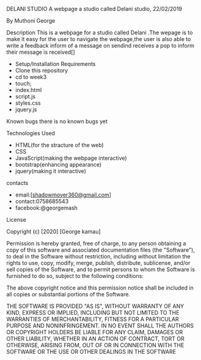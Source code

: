 DELANI STUDIO
A webpage a studio called Delani studio, 22/02/2019

By Muthoni George

Description
This is a webpage for a studio called Delani .The wepage is to make it easy for the user to navigate the webpage,the user is also able to write a feedback inform of a message on sendind receives a pop to inform their message is received[]

* Setup/Installation Requirements
* Clone this repository
* cd to week3
* touch;
* index.html
* script.js
* styles.css
* jquery.js

Known bugs
there is no known bugs yet

Technologies Used
* HTML(for the stracture of the web)
* CSS 
* JavaScript(making the webpage interactive)
* bootstrap(enhancing appearance)
* jquery(making it interactive)

contacts
* email:[shadowmover360@gmail.com]
* contact:0758685543
* facebook:@georgemash


License


Copyright (c) [2020] [George kamau]

Permission is hereby granted, free of charge, to any person obtaining a copy
of this software and associated documentation files (the "Software"), to deal
in the Software without restriction, including without limitation the rights
to use, copy, modify, merge, publish, distribute, sublicense, and/or sell
copies of the Software, and to permit persons to whom the Software is
furnished to do so, subject to the following conditions:

The above copyright notice and this permission notice shall be included in all
copies or substantial portions of the Software.

THE SOFTWARE IS PROVIDED "AS IS", WITHOUT WARRANTY OF ANY KIND, EXPRESS OR
IMPLIED, INCLUDING BUT NOT LIMITED TO THE WARRANTIES OF MERCHANTABILITY,
FITNESS FOR A PARTICULAR PURPOSE AND NONINFRINGEMENT. IN NO EVENT SHALL THE
AUTHORS OR COPYRIGHT HOLDERS BE LIABLE FOR ANY CLAIM, DAMAGES OR OTHER
LIABILITY, WHETHER IN AN ACTION OF CONTRACT, TORT OR OTHERWISE, ARISING FROM,
OUT OF OR IN CONNECTION WITH THE SOFTWARE OR THE USE OR OTHER DEALINGS IN THE
SOFTWARE